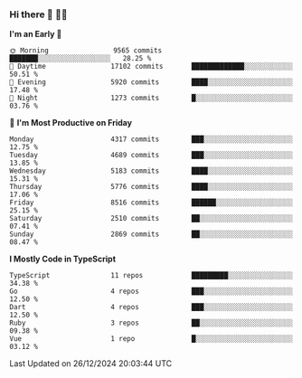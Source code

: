 ### Hi there 👋 🧑‍💻



<!--START_SECTION:waka-->
**I'm an Early 🐤** 

```text
🌞 Morning                9565 commits        ███████░░░░░░░░░░░░░░░░░░   28.25 % 
🌆 Daytime                17102 commits       █████████████░░░░░░░░░░░░   50.51 % 
🌃 Evening                5920 commits        ████░░░░░░░░░░░░░░░░░░░░░   17.48 % 
🌙 Night                  1273 commits        █░░░░░░░░░░░░░░░░░░░░░░░░   03.76 % 
```
📅 **I'm Most Productive on Friday** 

```text
Monday                   4317 commits        ███░░░░░░░░░░░░░░░░░░░░░░   12.75 % 
Tuesday                  4689 commits        ███░░░░░░░░░░░░░░░░░░░░░░   13.85 % 
Wednesday                5183 commits        ████░░░░░░░░░░░░░░░░░░░░░   15.31 % 
Thursday                 5776 commits        ████░░░░░░░░░░░░░░░░░░░░░   17.06 % 
Friday                   8516 commits        ██████░░░░░░░░░░░░░░░░░░░   25.15 % 
Saturday                 2510 commits        ██░░░░░░░░░░░░░░░░░░░░░░░   07.41 % 
Sunday                   2869 commits        ██░░░░░░░░░░░░░░░░░░░░░░░   08.47 % 
```


**I Mostly Code in TypeScript** 

```text
TypeScript               11 repos            █████████░░░░░░░░░░░░░░░░   34.38 % 
Go                       4 repos             ███░░░░░░░░░░░░░░░░░░░░░░   12.50 % 
Dart                     4 repos             ███░░░░░░░░░░░░░░░░░░░░░░   12.50 % 
Ruby                     3 repos             ██░░░░░░░░░░░░░░░░░░░░░░░   09.38 % 
Vue                      1 repo              █░░░░░░░░░░░░░░░░░░░░░░░░   03.12 % 
```




 Last Updated on 26/12/2024 20:03:44 UTC
<!--END_SECTION:waka-->


